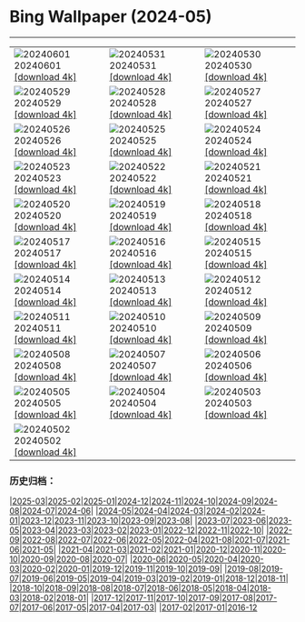# Bing Wallpaper (2024-05)
**************

<table><tr><td><img class="wallpaper" src="https://www.bing.com/th?id=OHR.PrideMonthSF_IT-IT0189244856_1920x1080.jpg" alt="20240601"> 20240601 <a href="https://www.bing.com/th?id=OHR.PrideMonthSF_IT-IT0189244856_UHD.jpg">[download 4k]</a></td><td><img class="wallpaper" src="https://www.bing.com/th?id=OHR.YorkshireDalesNP_IT-IT9821537287_1920x1080.jpg" alt="20240531"> 20240531 <a href="https://www.bing.com/th?id=OHR.YorkshireDalesNP_IT-IT9821537287_UHD.jpg">[download 4k]</a></td><td><img class="wallpaper" src="https://www.bing.com/th?id=OHR.Everglades90th_IT-IT9833292741_1920x1080.jpg" alt="20240530"> 20240530 <a href="https://www.bing.com/th?id=OHR.Everglades90th_IT-IT9833292741_UHD.jpg">[download 4k]</a></td></tr><tr><td><img class="wallpaper" src="https://www.bing.com/th?id=OHR.MullOtter_IT-IT5835725538_1920x1080.jpg" alt="20240529"> 20240529 <a href="https://www.bing.com/th?id=OHR.MullOtter_IT-IT5835725538_UHD.jpg">[download 4k]</a></td><td><img class="wallpaper" src="https://www.bing.com/th?id=OHR.MeteoraMonastery_IT-IT6224656516_1920x1080.jpg" alt="20240528"> 20240528 <a href="https://www.bing.com/th?id=OHR.MeteoraMonastery_IT-IT6224656516_UHD.jpg">[download 4k]</a></td><td><img class="wallpaper" src="https://www.bing.com/th?id=OHR.SestriLevante_IT-IT7994211355_1920x1080.jpg" alt="20240527"> 20240527 <a href="https://www.bing.com/th?id=OHR.SestriLevante_IT-IT7994211355_UHD.jpg">[download 4k]</a></td></tr><tr><td><img class="wallpaper" src="https://www.bing.com/th?id=OHR.MethowWildflowers_IT-IT7261352417_1920x1080.jpg" alt="20240526"> 20240526 <a href="https://www.bing.com/th?id=OHR.MethowWildflowers_IT-IT7261352417_UHD.jpg">[download 4k]</a></td><td><img class="wallpaper" src="https://www.bing.com/th?id=OHR.MoroccoBenhaddou_IT-IT7804111538_1920x1080.jpg" alt="20240525"> 20240525 <a href="https://www.bing.com/th?id=OHR.MoroccoBenhaddou_IT-IT7804111538_UHD.jpg">[download 4k]</a></td><td><img class="wallpaper" src="https://www.bing.com/th?id=OHR.OrdesaNationalPark_IT-IT5681157201_1920x1080.jpg" alt="20240524"> 20240524 <a href="https://www.bing.com/th?id=OHR.OrdesaNationalPark_IT-IT5681157201_UHD.jpg">[download 4k]</a></td></tr><tr><td><img class="wallpaper" src="https://www.bing.com/th?id=OHR.IndianStarTortoise_IT-IT5611549896_1920x1080.jpg" alt="20240523"> 20240523 <a href="https://www.bing.com/th?id=OHR.IndianStarTortoise_IT-IT5611549896_UHD.jpg">[download 4k]</a></td><td><img class="wallpaper" src="https://www.bing.com/th?id=OHR.SnowGumTasmania_IT-IT5111843479_1920x1080.jpg" alt="20240522"> 20240522 <a href="https://www.bing.com/th?id=OHR.SnowGumTasmania_IT-IT5111843479_UHD.jpg">[download 4k]</a></td><td><img class="wallpaper" src="https://www.bing.com/th?id=OHR.MalaysiaTea_IT-IT5477437805_1920x1080.jpg" alt="20240521"> 20240521 <a href="https://www.bing.com/th?id=OHR.MalaysiaTea_IT-IT5477437805_UHD.jpg">[download 4k]</a></td></tr><tr><td><img class="wallpaper" src="https://www.bing.com/th?id=OHR.HoneycombBee_IT-IT9529563707_1920x1080.jpg" alt="20240520"> 20240520 <a href="https://www.bing.com/th?id=OHR.HoneycombBee_IT-IT9529563707_UHD.jpg">[download 4k]</a></td><td><img class="wallpaper" src="https://www.bing.com/th?id=OHR.VernazzaItaly_IT-IT4901627475_1920x1080.jpg" alt="20240519"> 20240519 <a href="https://www.bing.com/th?id=OHR.VernazzaItaly_IT-IT4901627475_UHD.jpg">[download 4k]</a></td><td><img class="wallpaper" src="https://www.bing.com/th?id=OHR.MuseumWhale_IT-IT4738172799_1920x1080.jpg" alt="20240518"> 20240518 <a href="https://www.bing.com/th?id=OHR.MuseumWhale_IT-IT4738172799_UHD.jpg">[download 4k]</a></td></tr><tr><td><img class="wallpaper" src="https://www.bing.com/th?id=OHR.BergamoAlta_IT-IT3472701981_1920x1080.jpg" alt="20240517"> 20240517 <a href="https://www.bing.com/th?id=OHR.BergamoAlta_IT-IT3472701981_UHD.jpg">[download 4k]</a></td><td><img class="wallpaper" src="https://www.bing.com/th?id=OHR.DayOfLight_IT-IT0477712926_1920x1080.jpg" alt="20240516"> 20240516 <a href="https://www.bing.com/th?id=OHR.DayOfLight_IT-IT0477712926_UHD.jpg">[download 4k]</a></td><td><img class="wallpaper" src="https://www.bing.com/th?id=OHR.BlueCityIndia_IT-IT7121297677_1920x1080.jpg" alt="20240515"> 20240515 <a href="https://www.bing.com/th?id=OHR.BlueCityIndia_IT-IT7121297677_UHD.jpg">[download 4k]</a></td></tr><tr><td><img class="wallpaper" src="https://www.bing.com/th?id=OHR.CarlsbadNP_IT-IT7707347019_1920x1080.jpg" alt="20240514"> 20240514 <a href="https://www.bing.com/th?id=OHR.CarlsbadNP_IT-IT7707347019_UHD.jpg">[download 4k]</a></td><td><img class="wallpaper" src="https://www.bing.com/th?id=OHR.NamibiaCanyon_IT-IT9781699785_1920x1080.jpg" alt="20240513"> 20240513 <a href="https://www.bing.com/th?id=OHR.NamibiaCanyon_IT-IT9781699785_UHD.jpg">[download 4k]</a></td><td><img class="wallpaper" src="https://www.bing.com/th?id=OHR.BabyDolphinMom_IT-IT8782194786_1920x1080.jpg" alt="20240512"> 20240512 <a href="https://www.bing.com/th?id=OHR.BabyDolphinMom_IT-IT8782194786_UHD.jpg">[download 4k]</a></td></tr><tr><td><img class="wallpaper" src="https://www.bing.com/th?id=OHR.TexasIndigoBunting_IT-IT9364925475_1920x1080.jpg" alt="20240511"> 20240511 <a href="https://www.bing.com/th?id=OHR.TexasIndigoBunting_IT-IT9364925475_UHD.jpg">[download 4k]</a></td><td><img class="wallpaper" src="https://www.bing.com/th?id=OHR.MisoolRajaAmpat_IT-IT8362086795_1920x1080.jpg" alt="20240510"> 20240510 <a href="https://www.bing.com/th?id=OHR.MisoolRajaAmpat_IT-IT8362086795_UHD.jpg">[download 4k]</a></td><td><img class="wallpaper" src="https://www.bing.com/th?id=OHR.EmirganPark_IT-IT4111429731_1920x1080.jpg" alt="20240509"> 20240509 <a href="https://www.bing.com/th?id=OHR.EmirganPark_IT-IT4111429731_UHD.jpg">[download 4k]</a></td></tr><tr><td><img class="wallpaper" src="https://www.bing.com/th?id=OHR.PortMarseille_IT-IT2921013222_1920x1080.jpg" alt="20240508"> 20240508 <a href="https://www.bing.com/th?id=OHR.PortMarseille_IT-IT2921013222_UHD.jpg">[download 4k]</a></td><td><img class="wallpaper" src="https://www.bing.com/th?id=OHR.LaGeriaLanzarote_IT-IT5537790219_1920x1080.jpg" alt="20240507"> 20240507 <a href="https://www.bing.com/th?id=OHR.LaGeriaLanzarote_IT-IT5537790219_UHD.jpg">[download 4k]</a></td><td><img class="wallpaper" src="https://www.bing.com/th?id=OHR.JediMonastery_IT-IT4680145020_1920x1080.jpg" alt="20240506"> 20240506 <a href="https://www.bing.com/th?id=OHR.JediMonastery_IT-IT4680145020_UHD.jpg">[download 4k]</a></td></tr><tr><td><img class="wallpaper" src="https://www.bing.com/th?id=OHR.OrkneyStones_IT-IT2078101217_1920x1080.jpg" alt="20240505"> 20240505 <a href="https://www.bing.com/th?id=OHR.OrkneyStones_IT-IT2078101217_UHD.jpg">[download 4k]</a></td><td><img class="wallpaper" src="https://www.bing.com/th?id=OHR.GirodItalia2024_IT-IT9407204320_1920x1080.jpg" alt="20240504"> 20240504 <a href="https://www.bing.com/th?id=OHR.GirodItalia2024_IT-IT9407204320_UHD.jpg">[download 4k]</a></td><td><img class="wallpaper" src="https://www.bing.com/th?id=OHR.SonoranSpring_IT-IT9351993894_1920x1080.jpg" alt="20240503"> 20240503 <a href="https://www.bing.com/th?id=OHR.SonoranSpring_IT-IT9351993894_UHD.jpg">[download 4k]</a></td></tr><tr><td><img class="wallpaper" src="https://www.bing.com/th?id=OHR.CratersOfTheMoon_IT-IT8708957821_1920x1080.jpg" alt="20240502"> 20240502 <a href="https://www.bing.com/th?id=OHR.CratersOfTheMoon_IT-IT8708957821_UHD.jpg">[download 4k]</a></td><td></td><td></td></tr></table>

### 历史归档：

|[2025-03](/../2025-03/2025-03.md)|[2025-02](/../2025-02/2025-02.md)|[2025-01](/../2025-01/2025-01.md)|[2024-12](/../2024-12/2024-12.md)|[2024-11](/../2024-11/2024-11.md)|[2024-10](/../2024-10/2024-10.md)|[2024-09](/../2024-09/2024-09.md)|[2024-08](/../2024-08/2024-08.md)|[2024-07](/../2024-07/2024-07.md)|[2024-06](/../2024-06/2024-06.md)|
|[2024-05](/2024-05.md)|[2024-04](/../2024-04/2024-04.md)|[2024-03](/../2024-03/2024-03.md)|[2024-02](/../2024-02/2024-02.md)|[2024-01](/../2024-01/2024-01.md)|[2023-12](/../2023-12/2023-12.md)|[2023-11](/../2023-11/2023-11.md)|[2023-10](/../2023-10/2023-10.md)|[2023-09](/../2023-09/2023-09.md)|[2023-08](/../2023-08/2023-08.md)|
|[2023-07](/../2023-07/2023-07.md)|[2023-06](/../2023-06/2023-06.md)|[2023-05](/../2023-05/2023-05.md)|[2023-04](/../2023-04/2023-04.md)|[2023-03](/../2023-03/2023-03.md)|[2023-02](/../2023-02/2023-02.md)|[2023-01](/../2023-01/2023-01.md)|[2022-12](/../2022-12/2022-12.md)|[2022-11](/../2022-11/2022-11.md)|[2022-10](/../2022-10/2022-10.md)|
|[2022-09](/../2022-09/2022-09.md)|[2022-08](/../2022-08/2022-08.md)|[2022-07](/../2022-07/2022-07.md)|[2022-06](/../2022-06/2022-06.md)|[2022-05](/../2022-05/2022-05.md)|[2022-04](/../2022-04/2022-04.md)|[2021-08](/../2021-08/2021-08.md)|[2021-07](/../2021-07/2021-07.md)|[2021-06](/../2021-06/2021-06.md)|[2021-05](/../2021-05/2021-05.md)|
|[2021-04](/../2021-04/2021-04.md)|[2021-03](/../2021-03/2021-03.md)|[2021-02](/../2021-02/2021-02.md)|[2021-01](/../2021-01/2021-01.md)|[2020-12](/../2020-12/2020-12.md)|[2020-11](/../2020-11/2020-11.md)|[2020-10](/../2020-10/2020-10.md)|[2020-09](/../2020-09/2020-09.md)|[2020-08](/../2020-08/2020-08.md)|[2020-07](/../2020-07/2020-07.md)|
|[2020-06](/../2020-06/2020-06.md)|[2020-05](/../2020-05/2020-05.md)|[2020-04](/../2020-04/2020-04.md)|[2020-03](/../2020-03/2020-03.md)|[2020-02](/../2020-02/2020-02.md)|[2020-01](/../2020-01/2020-01.md)|[2019-12](/../2019-12/2019-12.md)|[2019-11](/../2019-11/2019-11.md)|[2019-10](/../2019-10/2019-10.md)|[2019-09](/../2019-09/2019-09.md)|
|[2019-08](/../2019-08/2019-08.md)|[2019-07](/../2019-07/2019-07.md)|[2019-06](/../2019-06/2019-06.md)|[2019-05](/../2019-05/2019-05.md)|[2019-04](/../2019-04/2019-04.md)|[2019-03](/../2019-03/2019-03.md)|[2019-02](/../2019-02/2019-02.md)|[2019-01](/../2019-01/2019-01.md)|[2018-12](/../2018-12/2018-12.md)|[2018-11](/../2018-11/2018-11.md)|
|[2018-10](/../2018-10/2018-10.md)|[2018-09](/../2018-09/2018-09.md)|[2018-08](/../2018-08/2018-08.md)|[2018-07](/../2018-07/2018-07.md)|[2018-06](/../2018-06/2018-06.md)|[2018-05](/../2018-05/2018-05.md)|[2018-04](/../2018-04/2018-04.md)|[2018-03](/../2018-03/2018-03.md)|[2018-02](/../2018-02/2018-02.md)|[2018-01](/../2018-01/2018-01.md)|
|[2017-12](/../2017-12/2017-12.md)|[2017-11](/../2017-11/2017-11.md)|[2017-10](/../2017-10/2017-10.md)|[2017-09](/../2017-09/2017-09.md)|[2017-08](/../2017-08/2017-08.md)|[2017-07](/../2017-07/2017-07.md)|[2017-06](/../2017-06/2017-06.md)|[2017-05](/../2017-05/2017-05.md)|[2017-04](/../2017-04/2017-04.md)|[2017-03](/../2017-03/2017-03.md)|
|[2017-02](/../2017-02/2017-02.md)|[2017-01](/../2017-01/2017-01.md)|[2016-12](/../2016-12/2016-12.md)